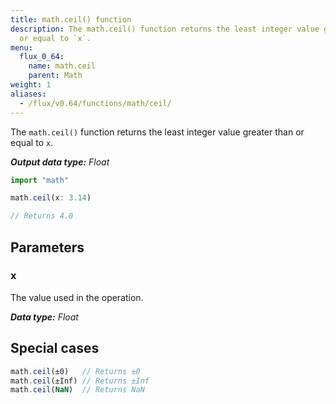 ```yaml
---
title: math.ceil() function
description: The math.ceil() function returns the least integer value greater than
  or equal to `x`.
menu:
  flux_0_64:
    name: math.ceil
    parent: Math
weight: 1
aliases:
  - /flux/v0.64/functions/math/ceil/
---
```


The `math.ceil()` function returns the least integer value greater than or equal to `x`.

_**Output data type:** Float_

```js
import "math"

math.ceil(x: 3.14)

// Returns 4.0
```

## Parameters

### x
The value used in the operation.

_**Data type:** Float_

## Special cases
```js
math.ceil(±0)   // Returns ±0
math.ceil(±Inf) // Returns ±Inf
math.ceil(NaN)  // Returns NaN
```
